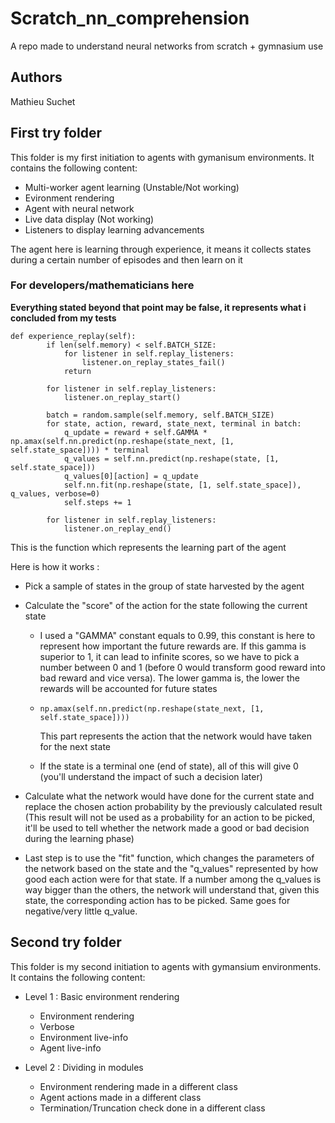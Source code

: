 # Scratch_nn_comprehension
A repo made to understand neural networks from scratch + gymnasium use

## Authors 
Mathieu Suchet

## First try folder
This folder is my first initiation to agents with gymanisum environments. It contains the following content:
- Multi-worker agent learning (Unstable/Not working)
- Evironment rendering
- Agent with neural network
- Live data display (Not working)
- Listeners to display learning advancements

The agent here is learning through experience, it means it collects states during a certain number of episodes and then learn on it
### For developers/mathematicians here

**Everything stated beyond that point may be false, it represents what i concluded from my tests**

``` 
def experience_replay(self):
        if len(self.memory) < self.BATCH_SIZE:
            for listener in self.replay_listeners:
                listener.on_replay_states_fail()
            return

        for listener in self.replay_listeners:
            listener.on_replay_start()

        batch = random.sample(self.memory, self.BATCH_SIZE)
        for state, action, reward, state_next, terminal in batch:
            q_update = reward + self.GAMMA * np.amax(self.nn.predict(np.reshape(state_next, [1, self.state_space]))) * terminal
            q_values = self.nn.predict(np.reshape(state, [1, self.state_space]))
            q_values[0][action] = q_update
            self.nn.fit(np.reshape(state, [1, self.state_space]), q_values, verbose=0)
            self.steps += 1

        for listener in self.replay_listeners:
            listener.on_replay_end()
```

This is the function which represents the learning part of the agent

Here is how it works :
  - Pick a sample of states in the group of state harvested by the agent
- Calculate the "score" of the action for the state following the current state
  - I used a "GAMMA" constant equals to 0.99, this constant is here to represent how important the future rewards are. If this gamma is superior to 1, it can lead to infinite scores, so we have to pick a number between 0 and 1 (before 0 would transform good reward into bad reward and vice versa). The lower gamma is, the lower the rewards will be accounted for future states
  - ```np.amax(self.nn.predict(np.reshape(state_next, [1, self.state_space])))```

    This part represents the action that the network would have taken for the next state

  - If the state is a terminal one (end of state), all of this will give 0 (you'll understand the impact of such a decision later)

- Calculate what the network would have done for the current state and replace the chosen action probability by the previously calculated result (This result will not be used as a probability for an action to be picked, it'll be used to tell whether the network made a good or bad decision during the learning phase)
- Last step is to use the "fit" function, which changes the parameters of the network based on the state and the "q_values" represented by how good each action were for that state. If a number among the q_values is way bigger than the others, the network will understand that, given this state, the corresponding action has to be picked. Same goes for negative/very little q_value.
  



## Second try folder
This folder is my second initiation to agents with gymansium environments. It contains the following content:

- Level 1 : Basic environment rendering
  - Environment rendering
  - Verbose
  - Environment live-info
  - Agent live-info
  
- Level 2 : Dividing in modules
   - Environment rendering made in a different class
   - Agent actions made in a different class
   - Termination/Truncation check done in a different class
